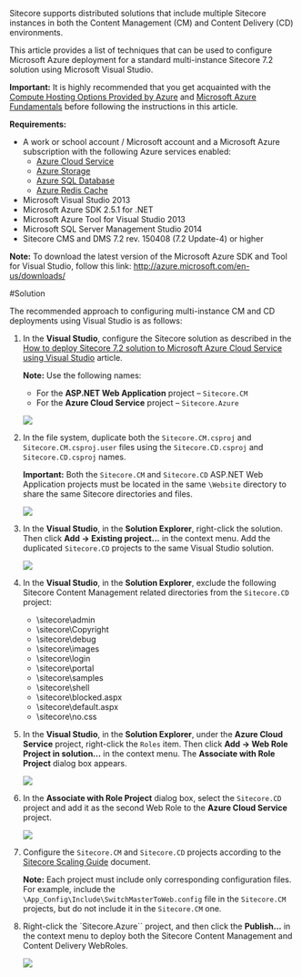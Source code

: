 Sitecore supports distributed solutions that include multiple Sitecore instances in both the Content Management (CM) and Content Delivery (CD) environments.

This article provides a list of techniques that can be used to configure Microsoft Azure deployment for a standard multi-instance Sitecore 7.2 solution using Microsoft Visual Studio.

**Important:** It is highly recommended that you get acquainted with the [Compute Hosting Options Provided by Azure](http://azure.microsoft.com/en-us/documentation/articles/fundamentals-application-models/) and [Microsoft Azure Fundamentals](http://www.microsoftvirtualacademy.com/colleges/Azure-fundamentals) before following the instructions in this article.

**Requirements:**
- A work or school account / Microsoft account and a Microsoft Azure subscription with the following Azure services enabled:
  - [Azure Cloud Service](https://msdn.microsoft.com/en-us/library/azure/jj155995.aspx)
  - [Azure Storage](https://msdn.microsoft.com/en-us/library/azure/gg433040.aspx)
  - [Azure SQL Database](https://msdn.microsoft.com/en-us/library/azure/ee336279.aspx)
  - [Azure Redis Cache](https://msdn.microsoft.com/en-us/library/azure/dn690523.aspx)
- Microsoft Visual Studio 2013
- Microsoft Azure SDK 2.5.1 for .NET
- Microsoft Azure Tool for Visual Studio 2013 
- Microsoft SQL Server Management Studio 2014
- Sitecore CMS and DMS 7.2 rev. 150408 (7.2 Update-4) or higher

**Note:** To download the latest version of the Microsoft Azure SDK and Tool for Visual Studio, follow this link: http://azure.microsoft.com/en-us/downloads/

#Solution

The recommended approach to configuring multi-instance CM and CD deployments using Visual Studio is as follows:
1. In the **Visual Studio**, configure the Sitecore solution as described in the [How to deploy Sitecore 7.2 solution to Microsoft Azure Cloud Service using Visual Studio](how-to-deploy-sitecore-72-solution-to-microsoft-azure-cloud-service-using-visual-studio.md) article.

   **Note:** Use the following names:
   - For the **ASP.NET Web Application** project – `Sitecore.CM`
   - For the **Azure Cloud Service** project – `Sitecore.Azure`
  
   ![](./media/how-to-configure-microsoft-azure-deployment-for-a-standard-multi-instance-sitecore-72-solution-using-visual-studio/VS-01.png)

2. In the file system, duplicate both the `Sitecore.CM.csproj` and `Sitecore.CM.csproj.user` files using the `Sitecore.CD.csproj` and `Sitecore.CD.csproj` names.

   **Important:** Both the `Sitecore.CM` and `Sitecore.CD` ASP.NET Web Application projects must be located in the same `\Website` directory to share the same Sitecore directories and files.

   ![](./media/how-to-configure-microsoft-azure-deployment-for-a-standard-multi-instance-sitecore-72-solution-using-visual-studio/VS-02.png)

3. In the **Visual Studio**, in the **Solution Explorer**, right-click the solution. Then click **Add -> Existing project...** in the context menu. Add the duplicated `Sitecore.CD` projects to the same Visual Studio solution.

   ![](./media/how-to-configure-microsoft-azure-deployment-for-a-standard-multi-instance-sitecore-72-solution-using-visual-studio/VS-03.png)

4. In the **Visual Studio**, in the **Solution Explorer**, exclude the following Sitecore Content Management related directories from the `Sitecore.CD` project:
   
   - \sitecore\admin
   - \sitecore\Copyright
   - \sitecore\debug
   - \sitecore\images
   - \sitecore\login
   - \sitecore\portal
   - \sitecore\samples
   - \sitecore\shell
   - \sitecore\blocked.aspx
   - \sitecore\default.aspx
   - \sitecore\no.css

5. In the **Visual Studio**, in the **Solution Explorer**, under the **Azure Cloud Service** project, right-click the `Roles` item. Then click **Add -> Web Role Project in solution...** in the context menu. The **Associate with Role Project** dialog box appears.

   ![](./media/how-to-configure-microsoft-azure-deployment-for-a-standard-multi-instance-sitecore-72-solution-using-visual-studio/VS-04.png)

6. In the **Associate with Role Project** dialog box, select the `Sitecore.CD` project and add it as the second Web Role to the **Azure Cloud Service** project.

   ![](./media/how-to-configure-microsoft-azure-deployment-for-a-standard-multi-instance-sitecore-72-solution-using-visual-studio/VS-05.png)

7. Configure the `Sitecore.CM` and `Sitecore.CD` projects according to the [Sitecore Scaling Guide](http://sdn.sitecore.net/Reference/Sitecore%207/Scaling%20Guide.aspx) document. 

   **Note:** Each project must include only corresponding configuration files. For example, include the `\App_Config\Include\SwitchMasterToWeb.config` file in the `Sitecore.CM` projects, but do not include it in the `Sitecore.CM` one.

8. Right-click the `Sitecore.Azure`` project, and then click the **Publish...** in the context menu to deploy both the Sitecore Content Management and Content Delivery WebRoles.

   ![](./media/how-to-configure-microsoft-azure-deployment-for-a-standard-multi-instance-sitecore-72-solution-using-visual-studio/VS-06.png)